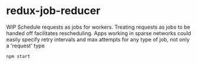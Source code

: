 # redux-job-reducer
WIP
Schedule requests as jobs for workers.
Treating requests as jobs to be handed off facilitates rescheduling.
Apps working in sparse networks could easily specify retry intervals and max attempts for any type of job, not only a 'request' type

`npm start` 